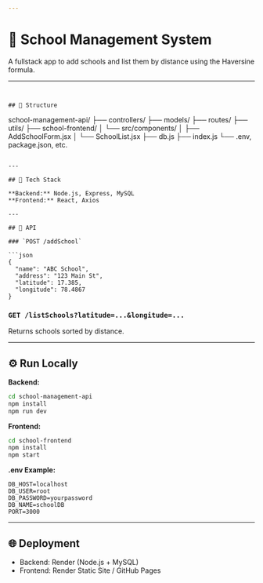 ```yaml
---

```
# 🏫 School Management System

A fullstack app to add schools and list them by distance using the Haversine formula.

---
```


## 📁 Structure

```

school-management-api/
├── controllers/
├── models/
├── routes/
├── utils/
├── school-frontend/
│   └── src/components/
│       ├── AddSchoolForm.jsx
│       └── SchoolList.jsx
├── db.js
├── index.js
└── .env, package.json, etc.

````

---

## 🧰 Tech Stack

**Backend:** Node.js, Express, MySQL  
**Frontend:** React, Axios

---

## 🚀 API

### `POST /addSchool`

```json
{
  "name": "ABC School",
  "address": "123 Main St",
  "latitude": 17.385,
  "longitude": 78.4867
}
````

### `GET /listSchools?latitude=...&longitude=...`

Returns schools sorted by distance.

---

## ⚙️ Run Locally

**Backend:**

```bash
cd school-management-api
npm install
npm run dev
```

**Frontend:**

```bash
cd school-frontend
npm install
npm start
```

**.env Example:**

```env
DB_HOST=localhost
DB_USER=root
DB_PASSWORD=yourpassword
DB_NAME=schoolDB
PORT=3000
```

---

## 🌐 Deployment

* Backend: Render (Node.js + MySQL)
* Frontend: Render Static Site / GitHub Pages

```
```
